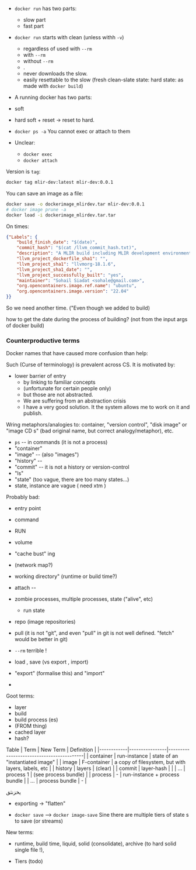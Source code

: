 
* `docker run` has two parts:
   * slow part
   * fast part

* `docker run` starts with clean (unless withh `-v`)
   * regardless of used with `--rm`
   * with `--rm`
   * without `--rm`
   * .
   * never downloads the slow.
   * easily resettable to the slow (fresh clean-slate state: hard state: as made with `docker build`)

* A running docker has two parts:
* soft
* hard
soft + reset -> reset to hard.

* `docker ps -a`
You cannot exec or attach to them

* Unclear:
   * `docker exec`
   * `docker attach`



Version is `tag`:
```bash
docker tag mlir-dev:latest mlir-dev:0.0.1
```

You can save an image as a file:
<!-- good to teaching if said early -->
```bash
docker save -o dockerimage_mlirdev.tar mlir-dev:0.0.1
# docker image prune -a
docker load -i dockerimage_mlirdev.tar.tar
```


On times:
```json
{"Labels": {
    "build_finish_date": "$(date)",
    "commit_hash": "$(cat /llvm_commit_hash.txt)",
    "description": "A MLIR build including MLIR development environment",
    "llvm_project_dockerfile_sha1": "",
    "llvm_project_sha1": "llvmorg-18.1.6",
    "llvm_project_sha1_date": "",
    "llvm_project_successfully_built": "yes",
    "maintainer": "Sohail Siadat <sohale@gmail.com>",
    "org.opencontainers.image.ref.name": "ubuntu",
    "org.opencontainers.image.version": "22.04"
}}
```

So we need another time.
("Even though we added to build)


how to get the date during the process of building? (not from the input args of docker build)


### Counterproductive terms

Docker names that have caused more confusion than help:

Such (Curse of terminology) is prevalent across CS.
It is motivated by:
* lower barrier of entry
   * by linking to familiar concepts
   * (unfortunate for certain people only)
   * but those are not abstracted.
   * We are suffering from an abstraction crisis
   * I have a very good solution. It the system allows me to work on it and publish.


Wring metaphors/analogies to: container, "version control", "disk image" or "image CD s" (bad original name, but correct analogy/metaphor), etc.

* `ps` -- in commands (it is not a process)
* "container"
* "image" -- (also "images")
* "history" -- 
* "commit" -- it is not a history or version-control
* "ls"
* "state" (too vague, there are too many states...)
*  state, instance are vague ( need xtm )

Probably bad:
* entry point
* command
* RUN
* volume
* "cache bust" ing
* (network map?)
* working directory" (runtime or build time?)
* attach -- 
* zombie processes, multiple processes, state ("alive", etc)
    * run state

* repo (image repositories)
* pull (it is not "git", and even "pull" in git is not well defined. "fetch" would be better in git)
* `--rm` terrible !
* load , save (vs export , import)
* "export" (formalise this) and "import"
* 

Goot terms:
* layer
* build
* build process (es)
* (FROM thing)
* cached layer
* hash?


Table
| Term       | New Term       | Definition                              |
|------------|----------------|------------------------------------------|
| container  | run-instance   | state of an "instantiated image"         |
| image      | F-container    | a copy of filesystem, but with layers, labels, etc |
| history    | layers         | (clear)                                  |
| commit     | layer-hash     |                                          |
| ...        | process 1      | (see process bundle)                     |
| process    | -              | run-instance + process bundle            |
| ...        | process bundle | -                                        |


یخزنثق

* exporting -> "flatten"

* `docker save` --> `docker image-save`
Sine there are multiple tiers of state s to save (or streams)

New terms:
* runtime, build time, liquid, solid (consolidate), archive (to hard solid single file !),

* Tiers
(todo)
